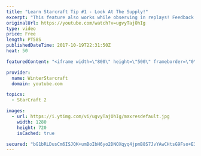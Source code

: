```yaml
---
title: "Learn Starcraft Tip #1 - Look At The Supply!"
excerpt: "This feature also works while observing in replays! Feedback and tip suggestions are appreciated :)"
originalUrl: https://youtube.com/watch?v=ugvyTajOhIg
type: video
price: Free
length: PT58S
publishedDateTime: 2017-10-19T22:31:50Z
heat: 50

featuredContent: "<iframe width=\"800\" height=\"500\" frameborder=\"0\" src=\"https://www.youtube.com/embed/ugvyTajOhIg\" allow=\"accelerometer; autoplay; encrypted-media; gyroscope; picture-in-picture\" allowfullscreen></iframe>"

provider:
  name: WinterStarcraft
  domain: youtube.com

topics:
  - StarCraft 2

images:
  - url: https://i.ytimg.com/vi/ugvyTajOhIg/maxresdefault.jpg
    width: 1280
    height: 720
    isCached: true

secured: "bG1bRLDusCm6ISJQK+umBoIbH6yo2DNOXqyq4jpmB8S7JvYAwCHtsG9Fso+E3vRc6QXI7vuDlMUjPTp0eGw5pySkwG70Huc/7E5Lir8ScZPvtAql8YjP6ayv5EgOhmZkaE2W66vVfwqRUBtsWb65tuIFq++X5+IDjP6Wele0Gv4M+Okn0ZCIsANy+Lfkh7+0P0ujmb5w/jaaWfH5IzNLvyHeRJ+SFDW8+p32Kuy7b63+OhP5SFm3CBRyGFu3c0z/EioJr1gBmOVQYSoQumTBQKZX1Qrs+V/UasLhaTKhvzI2dnpm1J1wtc8SdRILpr9QIVHqKmY+wgZheTPYfGG0nuAYDedUim88sVSshIQ6M6jY95q9ALcfAj8TjIPAKgqw5lowup4V5W50iTFeOgwzlzLM6qc48bYODe8JQ30Qi/Q=;2vwrbsFwzXO5ARQ6gVf2KA=="
---
```


